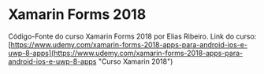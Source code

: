 # Xamarin Forms 2018
Código-Fonte do curso Xamarin Forms 2018 por Elias Ribeiro.
Link do curso: [https://www.udemy.com/xamarin-forms-2018-apps-para-android-ios-e-uwp-8-apps](https://www.udemy.com/xamarin-forms-2018-apps-para-android-ios-e-uwp-8-apps "Curso Xamarin 2018")
